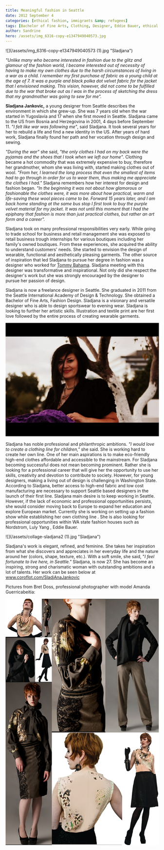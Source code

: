 ```yaml
---
title: Meaningful fashion in Seattle
date: 2012 September 4
categories: [ethical fashion, immigrants &amp; refugees]
tags: [Bachelor of Fine Arts, Clothing, Designer, Eddie Bauer, ethical fashion, Fashion Design, Fashion line, refugees, resettlement, Seattle, social cause, Tommy Bahama, washington]
author: Sandrine
hero: /assets/img_6316-copy-e1347949040573.jpg
---
```

![](/assets/img_6316-copy-e1347949040573 (1).jpg "Sladjana")

*"Unlike many who became interested in fashion due to the glitz and glamour of the fashion world, I became interested out of necessity of having to make my own clothes due to the harsh circumstances of living in a war as a child. I remember my first purchase of fabric as a young child at the age of 7. It was a purple and black polka dot velvet fabric for the jacket that I envisioned making. This vision, however, did not come to be fulfilled due to the war that broke out as I was in the process of sketching the dress that my grandmother was going to sew for me".*

**Sladjana Jankovic,** a young designer from Seattle describes the environment in which she grew-up. She was 7 years old when the war started in Yugoslavia and 17 when she first moved in Seattle. Sladjana came to the US from Bosnia and Herzegovina in 2001, 4 days before September 11. *"I felt like war was following me"*, said Sladjana. It took several years for her to rebuild a life and find a new identity in the US. After years of hard work, Sladjana finally found her path and her vocation through design and sewing.

*"During the war"* she said, *"the only clothes I had on my back were the pyjamas and the shoes that I took when we left our home"*. Clothing became a hot commodity that was extremely expensive to buy, therefore her grandmother, whom she was living with, started making clothes out of wool. *"From her, I learned the long process that even the smallest of items had to go through in order for us to wear them, thus making me appreciate the clothes I had."* Sladjana remembers how her interest for design and fashion began. *"In the beginning it was not about how glamorous or fashionable the clothes were, it was more about how practical, warm and life-saving these wool pieces came to be. Forward 15 years later, and I am back home standing at the same bus stop I first took to buy the purple velvet material for my jacket. It was not until this moment that I had the epiphany that fashion is more than just practical clothes, but rather an art form and a career".*

Sladjana took on many professional responsibilities very early. While going to trade school for business and retail management she was exposed to retail business trough internships for various boutiques including her family's owned boutiques. From these experiences, she acquired the ability to understand customers' needs. She started to envision the design of wearable, functional and aesthetically pleasing garments. The other source of inspiration that led Sladjana to pursue her degree in fashion was a designer who worked for [Tommy Bahama](http://www.tommybahama.com/). Sladjana meeting with this designer was transformative and inspirational. Not only did she respect the designer's work but she was strongly encouraged by the designer to pursue her passion of design.

Sladjana is now a freelance designer in Seattle. She graduated in 2011 from the Seattle International Academy of Design & Technology. She obtained a Bachelor of Fine Arts, Fashion Design. Sladjana is a visionary and versatile designer who is able to design sportswear to evening wear. Sladjana is looking to further her artistic skills. Illustration and textile print are her first love followed by the entire process of creating wearable garments. 

![](/assets/img_6307-e1346782533925.jpg "Sladjana")

Sladjana has noble professional and philanthropic ambitions. *"I would love to create a clothing line for children,"* she said. She is working hard to create her own line. One of her main aspirations is to make eco-friendly high-end clothes affordable and accessible to the mainstream. For Sladjana becoming successful does not mean becoming prominent. Rather she is looking for a professional career that will give her the opportunity to use her skills, creativity and devotion to contribute to society. However, for young designers, making a living out of design is challenging in Washington State. According to Sladjana, better access to high-end fabric and low cost manufacturing are necessary to support Seattle based designers in the launch of their first line. Sladjana main desire is to keep working in Seattle. However, if the lack of economic and professional opportunities persists, she would consider moving back to Europe to expand her education and explore European market. Currently she is working on setting up a fashion show while establishing her own clothing line . She is also looking for professional opportunities within WA state fashion houses such as Nordstrom, Luly Yang , Eddie Bauer.

![](/assets/collage-sladjana2 (1).jpg "Sladjana")

Sladjana's work is elegant, refined, and feminine. She takes her inspiration from what she discovers and appreciates in her everyday life and the nature around her (colors, shape, texture, etc.). With a soft smile, she said, "*I feel fortunate to live here, in Seattle."* Sladjana, is now 27. She has become an inspiring, strong and charismatic woman with outstanding ambitions and a lot of talents. Her work can be seen below at www.coroflot.com/SladjAnaJankovic

Pictures from Bret Doss, professional photographer with model Amanda Guerricabeitia:

![](/assets/collection-collages-sladjana1.jpg "Collection 2011 Sladjana Jankovic")